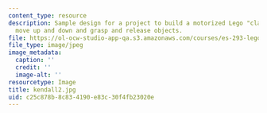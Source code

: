 ```yaml
---
content_type: resource
description: Sample design for a project to build a motorized Lego "claw" that can
  move up and down and grasp and release objects.
file: https://ol-ocw-studio-app-qa.s3.amazonaws.com/courses/es-293-lego-robotics-spring-2007/c25c878b8c834190e83c30f4fb23020e_kendall2.jpg
file_type: image/jpeg
image_metadata:
  caption: ''
  credit: ''
  image-alt: ''
resourcetype: Image
title: kendall2.jpg
uid: c25c878b-8c83-4190-e83c-30f4fb23020e
---
```

